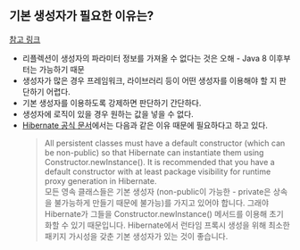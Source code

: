 ## 기본 생성자가 필요한 이유는?
[참고 링크](https://colour-my-memories-blue.tistory.com/16)
* 리플렉션이 생성자의 파라미터 정보를 가져올 수 없다는 것은 오해 - Java 8 이후부터는 가능하기 때문
* 생성자가 많은 경우 프레임워크, 라이브러리 등이 어떤 생성자를 이용해야 할 지 판단하기 어렵다.
* 기본 생성자를 이용하도록 강제하면 판단하기 간단하다.
* 생성자에 로직이 있을 경우 원하는 값을 넣을 수 없다.
* [Hibernate 공식 문서](https://docs.jboss.org/hibernate/core/3.5/reference/en/html/persistent-classes.html)에서는 다음과 같은 이유 때문에 필요하다고 하고 있다.
  > All persistent classes must have a default constructor (which can be non-public) so that Hibernate can instantiate them using Constructor.newInstance(). It is recommended that you have a default constructor with at least package visibility for runtime proxy generation in Hibernate.  
  모든 영속 클래스들은 기본 생성자 (non-public이 가능한 - private은 상속을 불가능하게 만들기 때문에 불가능)를 가지고 있어야 합니다. 그래야 Hibernate가 그들을 Constructor.newInstance() 메서드를 이용해 초기화할 수 있기 때문입니다. Hibernate에서 런타임 프록시 생성을 위해 최소한 패키지 가시성을 갖춘 기본 생성자가 있는 것이 좋습니다.
